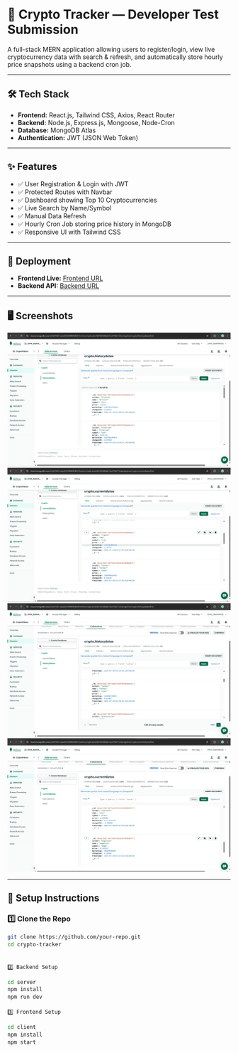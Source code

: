 # 🚀 Crypto Tracker — Developer Test Submission

A full-stack MERN application allowing users to register/login, view live cryptocurrency data with search & refresh, and automatically store hourly price snapshots using a backend cron job.

---

## 🛠️ Tech Stack

- **Frontend:** React.js, Tailwind CSS, Axios, React Router
- **Backend:** Node.js, Express.js, Mongoose, Node-Cron
- **Database:** MongoDB Atlas
- **Authentication:** JWT (JSON Web Token)

---

## ✨ Features

- ✅ User Registration & Login with JWT
- ✅ Protected Routes with Navbar
- ✅ Dashboard showing Top 10 Cryptocurrencies
- ✅ Live Search by Name/Symbol
- ✅ Manual Data Refresh
- ✅ Hourly Cron Job storing price history in MongoDB
- ✅ Responsive UI with Tailwind CSS

---

## 🚀 Deployment

- **Frontend Live:** [Frontend URL](#)
- **Backend API:** [Backend URL](#)

---

## 🖥️ Screenshots

![MongoDB Pictures](<WhatsApp Image 2025-07-16 at 19.01.04_d9ee4e82.jpg>)
![MongoDB Pictures](<WhatsApp Image 2025-07-16 at 19.01.33_deb9796d.jpg>)
![MongoDB Pictures](<WhatsApp Image 2025-07-16 at 19.02.59_4bf584bc.jpg>)
![MongoDB Pictures](<WhatsApp Image 2025-07-16 at 19.03.25_449787b5.jpg>)

---

## 📝 Setup Instructions

### 1️⃣ Clone the Repo

```bash
git clone https://github.com/your-repo.git
cd crypto-tracker


2️⃣ Backend Setup

cd server
npm install
npm run dev

3️⃣ Frontend Setup

cd client
npm install
npm start



```
